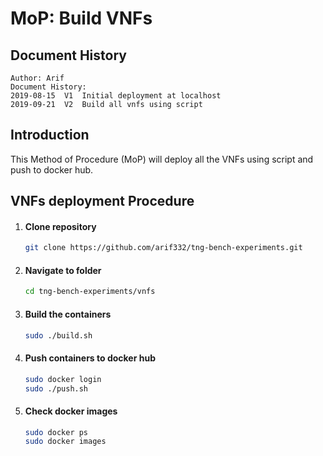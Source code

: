 # MoP: Build VNFs


## Document History

```
Author: Arif
Document History:
2019-08-15	V1 	Initial deployment at localhost
2019-09-21	V2	Build all vnfs using script
```



## Introduction

 This Method of Procedure (MoP) will deploy all the VNFs using script and push to docker hub. 



## VNFs deployment Procedure

1. #### Clone repository 

   ```bash
   git clone https://github.com/arif332/tng-bench-experiments.git
   ```

2. #### Navigate to folder

   ```bash
   cd tng-bench-experiments/vnfs
   ```

3. #### Build the containers

   ```bash
   sudo ./build.sh
   ```

4. #### Push containers to docker hub

   ```bash
   sudo docker login
   sudo ./push.sh
   ```
   
   
   
5. #### Check docker images

   ```bash
   sudo docker ps
   sudo docker images
   
   ```
